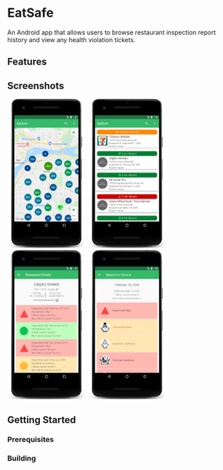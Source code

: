 # EatSafe
An Android app that allows users to browse restaurant inspection report history and view any health violation tickets.

## Features

## Screenshots

<p align="left">
  <img src="https://github.com/icextreme/eatsafe/blob/master/images/Map.png" height="342" width="180"/>
  <img src="https://github.com/icextreme/eatsafe/blob/master/images/List.png" height="342" width="180"/>
  <img src="https://github.com/icextreme/eatsafe/blob/master/images/Inspections.png" height="342" width="180"/>
  <img src="https://github.com/icextreme/eatsafe/blob/master/images/Violations.png" height="342" width="180"/>
</p>


## Getting Started
### Prerequisites
### Building
